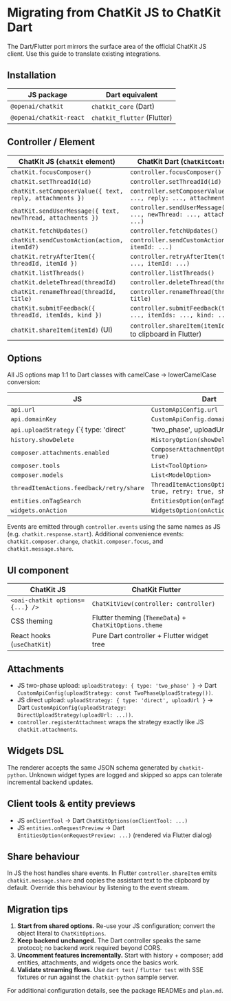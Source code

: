 # Migrating from ChatKit JS to ChatKit Dart

The Dart/Flutter port mirrors the surface area of the official ChatKit JS client. Use this guide to translate existing integrations.

## Installation

| JS package | Dart equivalent |
| --- | --- |
| `@openai/chatkit` | `chatkit_core` (Dart) |
| `@openai/chatkit-react` | `chatkit_flutter` (Flutter) |

## Controller / Element

| ChatKit JS (`chatKit` element) | ChatKit Dart (`ChatKitController`) |
| --- | --- |
| `chatKit.focusComposer()` | `controller.focusComposer()` |
| `chatKit.setThreadId(id)` | `controller.setThreadId(id)` |
| `chatKit.setComposerValue({ text, reply, attachments })` | `controller.setComposerValue(text: ..., reply: ..., attachments: ...)` |
| `chatKit.sendUserMessage({ text, newThread, attachments })` | `controller.sendUserMessage(text: ..., newThread: ..., attachments: ...)` |
| `chatKit.fetchUpdates()` | `controller.fetchUpdates()` |
| `chatKit.sendCustomAction(action, itemId?)` | `controller.sendCustomAction(action, itemId: ...)` |
| `chatKit.retryAfterItem({ threadId, itemId })` | `controller.retryAfterItem(threadId: ..., itemId: ...)` |
| `chatKit.listThreads()` | `controller.listThreads()` |
| `chatKit.deleteThread(threadId)` | `controller.deleteThread(threadId)` |
| `chatKit.renameThread(threadId, title)` | `controller.renameThread(threadId, title)` |
| `chatKit.submitFeedback({ threadId, itemIds, kind })` | `controller.submitFeedback(threadId: ..., itemIds: ..., kind: ...)` |
| `chatKit.shareItem(itemId)` (UI) | `controller.shareItem(itemId)` (copy to clipboard in Flutter) |

## Options

All JS options map 1:1 to Dart classes with camelCase -> lowerCamelCase conversion:

| JS | Dart |
| --- | --- |
| `api.url` | `CustomApiConfig.url` |
| `api.domainKey` | `CustomApiConfig.domainKey` |
| `api.uploadStrategy` (`{ type: 'direct' | 'two_phase', uploadUrl? }`) | `DirectUploadStrategy(uploadUrl)` / `TwoPhaseUploadStrategy()` |
| `history.showDelete` | `HistoryOption(showDelete: true)` |
| `composer.attachments.enabled` | `ComposerAttachmentOption(enabled: true)` |
| `composer.tools` | `List<ToolOption>` |
| `composer.models` | `List<ModelOption>` |
| `threadItemActions.feedback/retry/share` | `ThreadItemActionsOption(feedback: true, retry: true, share: true)` |
| `entities.onTagSearch` | `EntitiesOption(onTagSearch: ...)` |
| `widgets.onAction` | `WidgetsOption(onAction: ...)` |

Events are emitted through `controller.events` using the same names as JS (e.g. `chatkit.response.start`). Additional convenience events: `chatkit.composer.change`, `chatkit.composer.focus`, and `chatkit.message.share`.

## UI component

| ChatKit JS | ChatKit Flutter |
| --- | --- |
| `<oai-chatkit options={...} />` | `ChatKitView(controller: controller)` |
| CSS theming | Flutter theming (`ThemeData`) + `ChatKitOptions.theme` |
| React hooks (`useChatKit`) | Pure Dart controller + Flutter widget tree |

## Attachments

- JS two-phase upload: `uploadStrategy: { type: 'two_phase' }` -> Dart `CustomApiConfig(uploadStrategy: const TwoPhaseUploadStrategy())`.
- JS direct upload: `uploadStrategy: { type: 'direct', uploadUrl }` -> Dart `CustomApiConfig(uploadStrategy: DirectUploadStrategy(uploadUrl: ...))`.
- `controller.registerAttachment` wraps the strategy exactly like JS `chatkit.attachments`.

## Widgets DSL

The renderer accepts the same JSON schema generated by `chatkit-python`. Unknown widget types are logged and skipped so apps can tolerate incremental backend updates.

## Client tools & entity previews

- JS `onClientTool` -> Dart `ChatKitOptions(onClientTool: ...)`
- JS `entities.onRequestPreview` -> Dart `EntitiesOption(onRequestPreview: ...)` (rendered via Flutter dialog)

## Share behaviour

In JS the host handles share events. In Flutter `controller.shareItem` emits `chatkit.message.share` and copies the assistant text to the clipboard by default. Override this behaviour by listening to the event stream.

## Migration tips

1. **Start from shared options.** Re-use your JS configuration; convert the object literal to `ChatKitOptions`.
2. **Keep backend unchanged.** The Dart controller speaks the same protocol; no backend work required beyond CORS.
3. **Uncomment features incrementally.** Start with history + composer; add entities, attachments, and widgets once the basics work.
4. **Validate streaming flows.** Use `dart test` / `flutter test` with SSE fixtures or run against the `chatkit-python` sample server.

For additional configuration details, see the package READMEs and `plan.md`.

